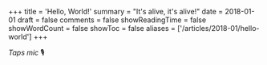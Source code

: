 +++
title = 'Hello, World!'
summary = "It's alive, it's alive!"
date = 2018-01-01
draft = false
comments = false
showReadingTime = false
showWordCount = false
showToc = false
aliases = ['/articles/2018-01/hello-world']
+++

_Taps mic_ 🎙️
